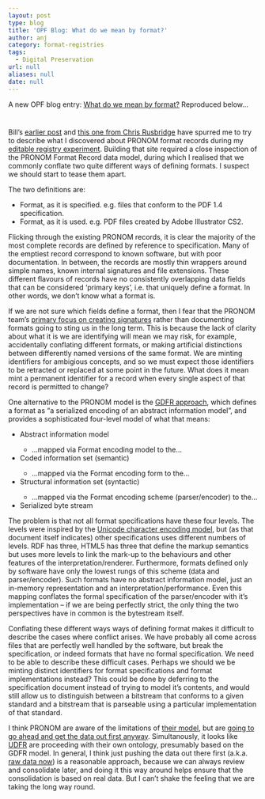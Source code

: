```yaml
---
layout: post
type: blog
title: 'OPF Blog: What do we mean by format?'
author: anj
category: format-registries
tags:
  - Digital Preservation
url: null
aliases: null
date: null
---
```

<p>
A new OPF blog entry: <a href="http://openpreservation.org/knowledge/blogs/2011/08/10/what-do-we-mean-format/">What do we mean by format?</a> Reproduced below...
</p>
<!--break-->
<h1></h1>
<p>Bill’s <a class="external" href="http://www.openpreservation.org/blogs/2011-07-21-registry-guidelines-answers">earlier post</a> and <a class="external" href="http://unsustainableideas.wordpress.com/2011/08/05/so-what-was-that-twitter-rant-against-pronom-all-about/">this one from Chris Rusbridge</a> have spurred me to try to describe what I discovered about PRONOM format records during my <a class="external" href="http://www.openpreservation.org/blogs/2011-01-14-building-collaborative-format-registry-editor">editable registry experiment</a>. Building that site required a close inspection of the PRONOM Format Record data model, during which I realised that we commonly conflate two quite different ways of defining formats. I suspect we should start to tease them apart.</p>
<p><!--break--></p>
<p>The two definitions are:</p>
<ul>
<li>Format, as it is specified. e.g. files that conform to the PDF 1.4 specification.</li>
<li>Format, as it is used. e.g. PDF files created by Adobe Illustrator CS2.</li>
</ul>
<p>Flicking through the existing PRONOM records, it is clear the majority of the most complete records are defined by reference to specification. Many of the emptiest record correspond to known software, but with poor documentation. In between, the records are mostly thin wrappers around simple names, known internal signatures and file extensions. These different flavours of records have no consistently overlapping data fields that can be considered ‘primary keys’, i.e. that uniquely define a format. In other words, we don’t know what a format is.</p>
<p>If we are not sure which fields define a format, then I fear that the PRONOM team’s <a class="external" href="http://www.diigo.com/annotated/ea66cf2f076435d661fa5160a12593c1">primary focus on creating signatures</a> rather than documenting formats going to sting us in the long term. This is because the lack of clarity about what it is we are identifying will mean we may risk, for example, accidentally conflating different formats, or making artificial distinctions between differently named versions of the same format. We are minting identifiers for ambigious concepts, and so we must expect those identifiers to be retracted or replaced at some point in the future.&nbsp;What does it mean mint a permanent identifier for a record when every single aspect of that record is permitted to change?</p>
<p>One alternative to the PRONOM model is the <a class="external" href="http://www.dcc.ac.uk/events/talks-seminars/database-seminar-format-typing-preservation-data-sets-and-databases">GDFR approach</a>, which defines a format as “a serialized encoding of an abstract information model”, and provides a sophisticated four-level model of what that means:</p>
<ul>
<li>Abstract information model</li>
<ul>
<li>…mapped via Format encoding model to the…</li>
</ul>
<li>Coded information set (semantic)</li>
<ul>
<li>…mapped via the Format encoding form to the…</li>
</ul>
<li>Structural information set (syntactic)</li>
<ul>
<li>…mapped via the Format encoding scheme (parser/encoder) to the…</li>
</ul>
<li>Serialized byte stream</li>
</ul>
<p>The problem is that not all format specifications have these four levels. The levels were inspired by the <a class="external" href="http://www.unicode.org/unicode/reports/tr17/">Unicode character encoding model</a>, but (as that document itself indicates) other specifications uses different numbers of levels. RDF has three, HTML5 has three that define the markup semantics but uses more levels to link the mark-up to the behaviours and other features of the interpretation/renderer. Furthermore, formats defined only by software have only the lowest rungs of this scheme (data and parser/encoder). Such formats have no abstract information model, just an in-memory representation and an interpretation/performance. Even this mapping conflates the formal specification of the parser/encoder with it’s implementation – if we are being perfectly strict, the only thing the two perspectives have in common is the bytestream itself.</p>
<p>Conflating these different ways ways of defining format makes it difficult to describe the cases where conflict arises. We have probably all come across files that are perfectly well handled by the software, but break the specification, or indeed formats that have no formal specification. We need to be able to describe these difficult cases. Perhaps we should we be minting distinct identifiers for format specifications and format implementations instead? This could be done by deferring to the specification document instead of trying to model it’s contents, and would still allow us to distinguish between a bitstream that conforms to a given standard and a bitstream that is parseable using a particular implementation of that standard.</p>
<p>I think PRONOM are aware of the limitations of <a class="external" href="http://labs.nationalarchives.gov.uk/wordpress/wp-content/uploads/2011/06/draft-pronom-vocabulary-specification.pdf">their model</a>, but are <a class="external" href="http://www.diigo.com/annotated/45738c0e43add8eda9093cacb1e8a27a">going to go ahead and get the data out first anyway</a>. Simultanously, it looks like <a class="external" href="https://bitbucket.org/udfr/main/wiki/Home">UDFR</a>&nbsp;are proceeding with their own ontology, presumably based on the GDFR model. In general, I think just pushing the data out there first (a.k.a. <a class="external" href="http://www.bbc.co.uk/blogs/technology/2009/06/sir_tims_cry_raw_data_now.html">raw data now</a>) is a reasonable approach, because we can always review and consolidate later, and doing it this way around helps ensure that the consolidation is based on real data. But I can’t shake the feeling that we are taking the long way round.</p>